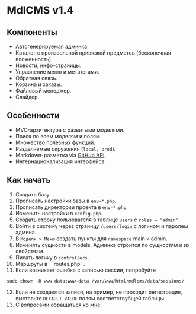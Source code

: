 # MdlCMS v1.4

## Компоненты
* Автогенерируемая админка.
* Каталог с произвольной привязкой предметов (бесконечная вложенность).
* Новости, инфо-страницы.
* Управление меню и метатегами.
* Обратная связь.
* Корзина и заказы.
* Файловый менеджер.
* Слайдер.

## Особенности
* MVC-архитектура с развитыми моделями.
* Поиск по всем моделям и полям.
* Множество полезных функций.
* Разделяемые окружения (```local, prod```).
* Markdown-разметка via [GitHub API](https://developer.github.com/v3/markdown/).
* Интернационализация интерфейса.

## Как начать
1. Создать базу.
2. Прописать настройки базы в ```env-*.php```.
3. Прописать директории проекта в ```env-*.php```.
4. Изменить настройки в ```config.php```.
5. Создать строку пользователя в таблице ```users``` с ```roles = 'admin'```.
6. Войти в систему через страницу ```/users/login``` с логином и паролем админа.
7. В ```Модели > Меню``` создать пункты для ```namespace``` main и admin.
8. Изменять сущности в models. Админка строится по сущностям и их свойствам.
9. Писать логику в ```controllers```.
10. Маршруты в ```routes.php``.
11. Если возникает ошибка с записью сессии, попробуйте
```
sudo chown -R www-data:www-data /var/www/html/mdlcms/data/sessions/
```
12. Если не создаются записи, на пример, не проходит регистрация, выставьте ```DEFAULT VALUE``` полям соответствубщей таблицы.
13. С вопросами обращаться [ко мне](https://seibelstan.github.io).